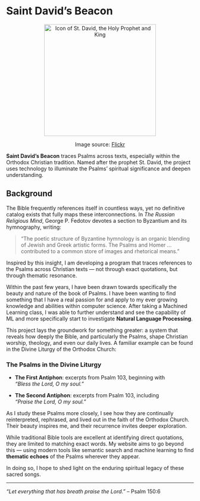 # Saint David’s Beacon

<p align="center">
  <img src="https://cdn2.picryl.com/photo/2022/01/03/david-icon-dac18d-small.jpg" alt="Icon of St. David, the Holy Prophet and King" width="300">
</p>

<p align="center">
  Image source: <a href="https://itoldya420.getarchive.net/amp/media/david-icon-dac18d">Flickr</a>
</p>

**Saint David’s Beacon** traces Psalms across texts, especially within the Orthodox Christian tradition. Named after the prophet St. David, the project uses technology to illuminate the Psalms’ spiritual significance and deepen understanding.


## Background
The Bible frequently references itself in countless ways, yet no definitive catalog exists that fully maps these interconnections. In *The Russian Religious Mind*, George P. Fedotov devotes a section to Byzantium and its hymnography, writing:

> “The poetic structure of Byzantine hymnology is an organic blending of Jewish and Greek artistic forms. The Psalms and Homer … contributed to a common store of images and rhetorical means.”

Inspired by this insight, I am developing a program that traces references to the Psalms across Christian texts — not through exact quotations, but through thematic resonance.

 Within the past few years, I have been drawn towards specifically the beauty and nature of the book of Psalms. I have been wanting to find something that I have a real passion for and apply to my ever growing knowledge and abilities within computer science. After taking a Machined Learning class, I was able to further understand and see the capability of ML and more specifically start to investigate **Natural Language Processing**. 	


This project lays the groundwork for something greater: a system that reveals how deeply the Bible, and particularly the Psalms, shape Christian worship, theology, and even our daily lives. A familiar example can be found in the Divine Liturgy of the Orthodox Church:

### The Psalms in the Divine Liturgy

- **The First Antiphon**: excerpts from Psalm 103, beginning with  
  *“Bless the Lord, O my soul.”*

- **The Second Antiphon**: excerpts from Psalm 103, including  
  *“Praise the Lord, O my soul.”*

As I study these Psalms more closely, I see how they are continually reinterpreted, rephrased, and lived out in the faith of the Orthodox Church. Their beauty inspires me, and their recurrence invites deeper exploration.

While traditional Bible tools are excellent at identifying direct quotations, they are limited to matching exact words. My website aims to go beyond this — using modern tools like semantic search and machine learning to find **thematic echoes** of the Psalms wherever they appear.

In doing so, I hope to shed light on the enduring spiritual legacy of these sacred songs.

---

*“Let everything that has breath praise the Lord.”* – Psalm 150:6
